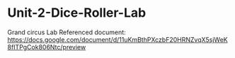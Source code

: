 # Unit-2-Dice-Roller-Lab
Grand circus Lab
Referenced document: https://docs.google.com/document/d/11uKmBthPXczbF20HRNZvqX5sjWeK8fITPgCok806Ntc/preview
